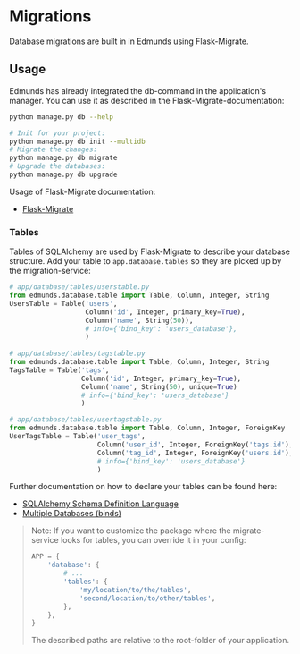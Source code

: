 
# Migrations

Database migrations are built in in Edmunds using Flask-Migrate.


## Usage

Edmunds has already integrated the db-command in the application's manager.
You can use it as described in the Flask-Migrate-documentation:
```bash
python manage.py db --help

# Init for your project:
python manage.py db init --multidb
# Migrate the changes:
python manage.py db migrate
# Upgrade the databases:
python manage.py db upgrade
```

Usage of Flask-Migrate documentation:
* [Flask-Migrate](https://flask-migrate.readthedocs.io)

### Tables

Tables of SQLAlchemy are used by Flask-Migrate to describe your database
structure. Add your table to `app.database.tables` so they are picked up
by the migration-service:
```python
# app/database/tables/userstable.py
from edmunds.database.table import Table, Column, Integer, String
UsersTable = Table('users',
                   Column('id', Integer, primary_key=True),
                   Column('name', String(50)),
                   # info={'bind_key': 'users_database'},
                   )
                   
# app/database/tables/tagstable.py
from edmunds.database.table import Table, Column, Integer, String
TagsTable = Table('tags',
                  Column('id', Integer, primary_key=True),
                  Column('name', String(50), unique=True)
                  # info={'bind_key': 'users_database'}
                  )

# app/database/tables/usertagstable.py
from edmunds.database.table import Table, Column, Integer, ForeignKey
UserTagsTable = Table('user_tags',
                      Column('user_id', Integer, ForeignKey('tags.id'), primary_key=True),
                      Column('tag_id', Integer, ForeignKey('users.id'), primary_key=True)
                      # info={'bind_key': 'users_database'}
                      )
```

Further documentation on how to declare your tables can be found here:
* [SQLAlchemy Schema Definition Language](http://docs.sqlalchemy.org/en/latest/core/schema.html)
* [Multiple Databases (binds)](http://flask-sqlalchemy.pocoo.org/2.2/binds/)

> Note: If you want to customize the package where the migrate-service looks
> for tables, you can override it in your config:
> ```python
> APP = {
>     'database': {
>         # ...
>         'tables': {
>             'my/location/to/the/tables',
>             'second/location/to/other/tables',
>         },
>     },
> }
> ```
> The described paths are relative to the root-folder of your application.
